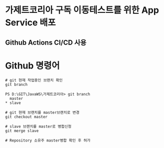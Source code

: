 # 가제트코리아 구독 이동테스트를 위한 App Service 배포
## Github Actions CI/CD 사용

# Github 명령어
```shell
# git 현재 작업중인 브랜치 확인
git branch

PS D:\GIT\JavaWS\가제트코리아> git branch
  master
* slave

# git 현재 브랜치를 master브랜치로 변경
git checkout master

# slave 브랜치를 master로 병합신청
git merge slave

# Repository 소유주 master병합 확인 후 허가
```
